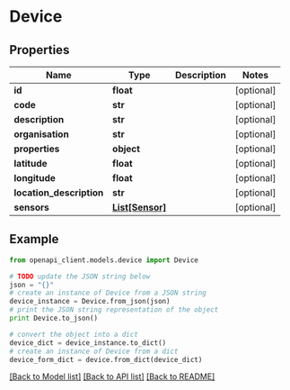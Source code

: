 # Device


## Properties
Name | Type | Description | Notes
------------ | ------------- | ------------- | -------------
**id** | **float** |  | [optional] 
**code** | **str** |  | [optional] 
**description** | **str** |  | [optional] 
**organisation** | **str** |  | [optional] 
**properties** | **object** |  | [optional] 
**latitude** | **float** |  | [optional] 
**longitude** | **float** |  | [optional] 
**location_description** | **str** |  | [optional] 
**sensors** | [**List[Sensor]**](Sensor.md) |  | [optional] 

## Example

```python
from openapi_client.models.device import Device

# TODO update the JSON string below
json = "{}"
# create an instance of Device from a JSON string
device_instance = Device.from_json(json)
# print the JSON string representation of the object
print Device.to_json()

# convert the object into a dict
device_dict = device_instance.to_dict()
# create an instance of Device from a dict
device_form_dict = device.from_dict(device_dict)
```
[[Back to Model list]](../README.md#documentation-for-models) [[Back to API list]](../README.md#documentation-for-api-endpoints) [[Back to README]](../README.md)


